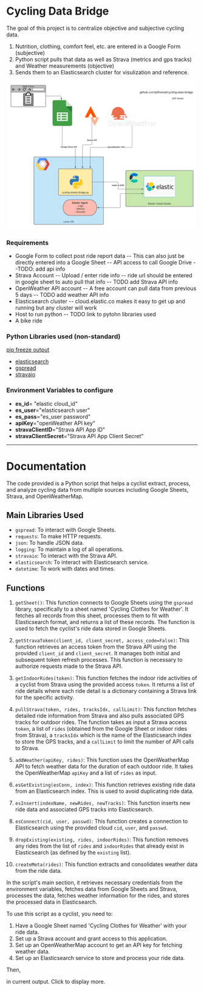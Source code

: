 # Cycling Data Bridge
The goal of this project is to centralize objective and subjective cycling data.
1. Nutrition, clothing, comfort feel, etc. are entered in a Google Form (subjective)
2. Python script pulls that data as well as Strava (metrics and gps tracks) and Weather measurements (objective)
3. Sends them to an Elasticsearch cluster for visulization and reference.

[![Data Flow Diagram](https://github.com/jeffvestal/cycling-data-bridge/raw/main/cycling%20report%20Diagram.png "Data Flow Diagram")](https://github.com/jeffvestal/cycling-report/raw/main/cycling%20report%20Diagram.png "Data Flow Diagram")

### Requirements
- Google Form to collect post ride report data
-- This can also just be directly entered into a Google Sheet
-- API access to call Google Drive
--TODO: add api info
- Strava Account
-- Upload / enter ride info 
-- ride url should be entered in google sheet to auto pull that info
-- TODO add Strava API info
- OpenWeather API account
-- A free account can pull data from previous 5 days
-- TODO add weather API info
- Elasticsearch cluster
-- cloud.elastic.co makes it easy to get up and running but any cluster will work
- Host to run python
-- TODO link to pytohn libraries used
- A bike ride

### Python Libraries used (non-standard)
[pip freeze output](https://raw.githubusercontent.com/jeffvestal/cycling-data-bridge/main/py_freeze.txt?token=AMWFQYHCRJMNSOZN5O2WU6K73TIGW "pip freeze output")
- [elasticsearch](https://pypi.org/project/elasticsearch7/ "elasticsearch")
- [gspread](https://pypi.org/project/gspread/ "gspread")
- [stravaio](https://pypi.org/project/stravaio/ "stravaio")


### Environment Variables to configure
- **es_id**= "elastic cloud_id"
- **es_user**="elasticsearch user"
- **es_pass**="es_user password"
- **apiKey**="openWeather API key"
- **stravaClientID**="Strava API App ID"
- **stravaClientSecret**="Strava API App Client Secret"


----
# Documentation

The code provided is a Python script that helps a cyclist extract, process, and analyze cycling data from multiple sources including Google Sheets, Strava, and OpenWeatherMap. 

## Main Libraries Used

- `gspread`: To interact with Google Sheets.
- `requests`: To make HTTP requests.
- `json`: To handle JSON data.
- `logging`: To maintain a log of all operations.
- `stravaio`: To interact with the Strava API.
- `elasticsearch`: To interact with Elasticsearch service.
- `datetime`: To work with dates and times.

## Functions

1. `getSheet()`: This function connects to Google Sheets using the `gspread` library, specifically to a sheet named 'Cycling Clothes for Weather'. It fetches all records from this sheet, processes them to fit with Elasticsearch format, and returns a list of these records. The function is used to fetch the cyclist's ride data stored in Google Sheets.

2. `getStravaToken(client_id, client_secret, access_code=False)`: This function retrieves an access token from the Strava API using the provided `client_id` and `client_secret`. It manages both initial and subsequent token refresh processes. This function is necessary to authorize requests made to the Strava API.

3. `getIndoorRides(token)`: This function fetches the indoor ride activities of a cyclist from Strava using the provided access `token`. It returns a list of ride details where each ride detail is a dictionary containing a Strava link for the specific activity.

4. `pullStrava(token, rides, tracksIdx, callLimit)`: This function fetches detailed ride information from Strava and also pulls associated GPS tracks for outdoor rides. The function takes as input a Strava access `token`, a list of `rides` (obtained from the Google Sheet or indoor rides from Strava), a `tracksIdx` which is the name of the Elasticsearch index to store the GPS tracks, and a `callLimit` to limit the number of API calls to Strava.

5. `addWeather(apiKey, rides)`: This function uses the OpenWeatherMap API to fetch weather data for the duration of each outdoor ride. It takes the OpenWeatherMap `apiKey` and a list of `rides` as input.

6. `esGetExisting(esConn, index)`: This function retrieves existing ride data from an Elasticsearch index. This is used to avoid duplicating ride data.

7. `esInsert(indexName, newRides, newTracks)`: This function inserts new ride data and associated GPS tracks into Elasticsearch.

8. `esConnect(cid, user, passwd)`: This function creates a connection to Elasticsearch using the provided cloud `cid`, `user`, and `passwd`.

9. `dropExisting(existing, rides, indoorRides)`: This function removes any rides from the list of `rides` and `indoorRides` that already exist in Elasticsearch (as defined by the `existing` list).

10. `createMeta(rides)`: This function extracts and consolidates weather data from the ride data.

In the script's main section, it retrieves necessary credentials from the environment variables, fetches data from Google Sheets and Strava, processes the data, fetches weather information for the rides, and stores the processed data in Elasticsearch.

To use this script as a cyclist, you need to:

1. Have a Google Sheet named 'Cycling Clothes for Weather' with your ride data.
2. Set up a Strava account and grant access to this application.
3. Set up an OpenWeatherMap account to get an API key for fetching weather data.
4. Set up an Elasticsearch service to store and process your ride data.

Then,

 in current output. Click to display more.




